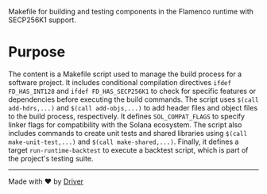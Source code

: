 <!--------------------------------------------------------------------------------->
<!-- IMPORTANT: This file is auto-generated by Driver (https://driver.ai). -------->
<!-- Manual edits may be overwritten on future commits. --------------------------->
<!--------------------------------------------------------------------------------->

Makefile for building and testing components in the Flamenco runtime with SECP256K1 support.

# Purpose
The content is a Makefile script used to manage the build process for a software project. It includes conditional compilation directives `ifdef FD_HAS_INT128` and `ifdef FD_HAS_SECP256K1` to check for specific features or dependencies before executing the build commands. The script uses `$(call add-hdrs,...)` and `$(call add-objs,...)` to add header files and object files to the build process, respectively. It defines `SOL_COMPAT_FLAGS` to specify linker flags for compatibility with the Solana ecosystem. The script also includes commands to create unit tests and shared libraries using `$(call make-unit-test,...)` and `$(call make-shared,...)`. Finally, it defines a target `run-runtime-backtest` to execute a backtest script, which is part of the project's testing suite.

---
Made with ❤️ by [Driver](https://www.driver.ai/)